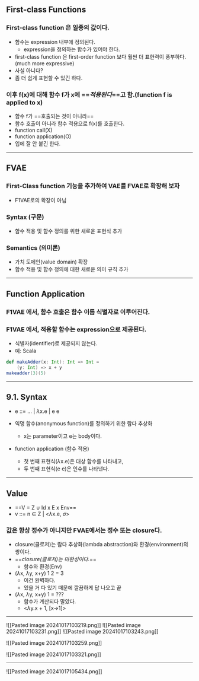 ## First-class Functions
### First-class function 은 일종의 값이다.
- 함수는 expression 내부에 정의된다.
	- expression을 정의하는 함수가 있어야 한다.
- first-class function 은 first-order function 보다 훨씬 더 표현력이 풍부하다.(much more expressive)
- 사실 아니다?
- 좀 더 쉽게 표현할 수 있긴 하다.

### 이후 f(x)에 대해 함수 f가 x에 ==*적용된다*==고 함.(function f is applied to x)
- 함수 f가 ==호출되는 것이 아니라==
- 함수 호출이 아니라 함수 적용으로 f(x)를 호출한다.
- function call(X)
- function application(O)
- 입에 잘 안 붙긴 한다.

---
## FVAE
### First-Class function 기능을 추가하여 VAE를 FVAE로 확장해 보자
- F1VAE로의 확장이 아님

### Syntax (구문)
- 함수 적용 및 함수 정의를 위한 새로운 표현식 추가

### Semantics (의미론)
- 가치 도메인(value domain) 확장
- 함수 적용 및 함수 정의에 대한 새로운 의미 규칙 추가

---
## Function Application
### F1VAE 에서, 함수 호출은 함수 이름 식별자로 이루어진다.
### F1VAE 에서, 적용할 함수는 expression으로 제공된다.
- 식별자(identifier)로 제공되지 않는다.
- 예: Scala

```Scala
def makeAdder(x: Int): Int => Int =
	(y: Int) => x + y
makeadder(3)(5)
```

---
## 9.1. Syntax
- e ::= ... | $\lambda$x.e | e e

- 익명 함수(anonymous function)를 정의하기 위한 람다 추상화
	- x는 parameter이고 e는 body이다.
- function application (함수 적용)
	- 첫 번째 표현식($\lambda$x.e)은 대상 함수를 나타내고,
	- 두 번째 표현식(e e)은 인수를 나타낸다.
---
## Value
- ==V = Z $\cup$ Id x E x Env==
- v ::= n $\in$ Z | <$\lambda$x.e, $\sigma$>

### 값은 항상 정수가 아니지만 FVAE에서는 정수 또는 closure다.
- closure(클로저)는 람다 추상화(lambda abstraction)와 환경(environment)의 쌍이다.
- ==*closure(클로저)는 미완성이다.*==
	- 함수와 환경(Env)
- ($\lambda$x, $\lambda$y, x+y) 1 2 = 3
	- 이건 완벽하다.
	- 있을 거 다 있기 때문에 깔끔하게 답 나오고 끝
- ($\lambda$x, $\lambda$y, x+y) 1 = ???
	- 함수가 계산되다 말았다.
	- <$\lambda$y.x + 1, [x->1]>

---
![[Pasted image 20241017103219.png]] ![[Pasted image 20241017103231.png]]
![[Pasted image 20241017103243.png]]

![[Pasted image 20241017103259.png]]

![[Pasted image 20241017103321.png]]

---

![[Pasted image 20241017105434.png]]

